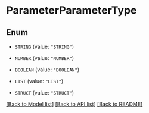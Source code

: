 # ParameterParameterType

## Enum


* `STRING` (value: `"STRING"`)

* `NUMBER` (value: `"NUMBER"`)

* `BOOLEAN` (value: `"BOOLEAN"`)

* `LIST` (value: `"LIST"`)

* `STRUCT` (value: `"STRUCT"`)


[[Back to Model list]](../README.md#documentation-for-models) [[Back to API list]](../README.md#documentation-for-api-endpoints) [[Back to README]](../README.md)



